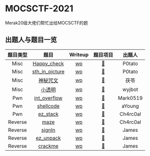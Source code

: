 # MOCSCTF-2021
Merak20级大佬们帮忙出给MOCSCTF的题

## 出题人与题目一览
|  题目类型   |  题目   | Writeup  |  题目项目 |  出题人  |
| :----: | :----: | :----: | :----: | :----: |
|  Misc  | [Happy_check](https://github.com/JamesHoi/MOCSCTF-2021/blob/main/Misc/Happy_check/puzzle.png) | [wp](https://github.com/JamesHoi/MOCSCTF-2021/blob/main/Misc/Happy_check/Happy_check_wp.pdf) | [:link:](https://github.com/JamesHoi/MOCSCTF-2021/tree/main/Misc/Happy_check)| P0tato |
| Misc  | [sth_in_picture](https://github.com/JamesHoi/MOCSCTF-2021/blob/main/Misc/sth_in_picture/something_in_picture.png) | [wp](https://github.com/JamesHoi/MOCSCTF-2021/blob/main/Misc/sth_in_picture/Wirteup.pdf) | [:link:](https://github.com/JamesHoi/MOCSCTF-2021/tree/main/Misc/sth_in_picture)| P0tato |
| Misc  | [神秘咒文](https://github.com/JamesHoi/MOCSCTF-2021/blob/main/Misc/%E7%A5%9E%E7%A7%98%E5%92%92%E6%96%87/mantra.txt) | [wp](https://github.com/JamesHoi/MOCSCTF-2021/blob/main/Misc/%E7%A5%9E%E7%A7%98%E5%92%92%E6%96%87/writeup.pdf) | [:link:](https://github.com/JamesHoi/MOCSCTF-2021/tree/main/Misc/%E7%A5%9E%E7%A7%98%E5%92%92%E6%96%87)| 茯苓 |
| Misc  | [小透明](https://github.com/JamesHoi/MOCSCTF-2021/blob/main/Misc/%E5%B0%8F%E9%80%8F%E6%98%8E/%E9%A2%98%E7%9B%AE.zip) | [wp](https://github.com/JamesHoi/MOCSCTF-2021/blob/main/Misc/%E5%B0%8F%E9%80%8F%E6%98%8E/Wp.md) | [:link:](https://github.com/JamesHoi/MOCSCTF-2021/tree/main/Misc/%E5%B0%8F%E9%80%8F%E6%98%8E)| wyjbot |
| Pwn  | [int_overflow](https://github.com/JamesHoi/MOCSCTF-2021/blob/main/Pwn/int_overflow/int_overflow) | [wp](https://github.com/JamesHoi/MOCSCTF-2021/blob/main/Pwn/int_overflow/int_overflow_writeup.md) | [:link:](https://github.com/JamesHoi/MOCSCTF-2021/tree/main/Pwn/int_overflow)| Mark0519 |
| Pwn  | [shellcode](https://github.com/JamesHoi/MOCSCTF-2021/blob/main/Pwn/shellcode/pwn) | [wp](https://github.com/JamesHoi/MOCSCTF-2021/blob/main/Pwn/shellcode/WP.pdf) | [:link:](https://github.com/JamesHoi/MOCSCTF-2021/tree/main/Pwn/shellcode)| aYoung |
| Pwn  | [ez_stack](https://github.com/JamesHoi/MOCSCTF-2021/blob/main/Pwn/ez_stack/ez_stack) | [wp](https://github.com/JamesHoi/MOCSCTF-2021/blob/main/Pwn/ez_stack/wp.md) | [:link:](https://github.com/JamesHoi/MOCSCTF-2021/tree/main/Pwn/ez_stack)| Ch4rc0al |
| Reverse  | [maze](https://github.com/JamesHoi/MOCSCTF-2021/blob/main/Reverse/maze/game.exe) | [wp](https://github.com/JamesHoi/MOCSCTF-2021/blob/main/Reverse/maze/writeup.pdf) | [:link:](https://github.com/JamesHoi/MOCSCTF-2021/tree/main/Reverse/maze)| Ch4rc0al |
| Reverse  | [signIn](https://github.com/JamesHoi/MOCSCTF-2021/blob/main/Reverse/signIn/signIn.exe) | [wp](https://github.com/JamesHoi/MOCSCTF-2021/blob/main/Reverse/signIn/writeup.pdf) | [:link:](https://github.com/JamesHoi/MOCSCTF-2021/tree/main/Reverse/signIn)| James |
| Reverse  | [ez_unpack](https://github.com/JamesHoi/MOCSCTF-2021/blob/main/Reverse/ez_unpack/ez_unpack.exe) | [wp](https://github.com/JamesHoi/MOCSCTF-2021/blob/main/Reverse/ez_unpack/writeup.pdf) | [:link:](https://github.com/JamesHoi/MOCSCTF-2021/tree/main/Reverse/ez_unpack)| James |
| Reverse  | [crackme](https://github.com/JamesHoi/MOCSCTF-2021/blob/main/Reverse/crackme/crackme.exe) | [wp](https://github.com/JamesHoi/MOCSCTF-2021/blob/main/Reverse/crackme/writeup.pdf) | [:link:](https://github.com/JamesHoi/MOCSCTF-2021/tree/main/Reverse/crackme)| James |

